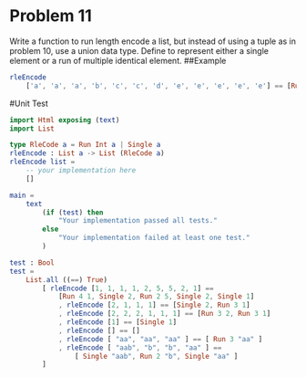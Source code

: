 # Problem 11
Write a function to run length encode a list, but instead of using a tuple as in problem 10, use a union data type. Define to represent either a single element or a run of multiple identical element.
##Example
```elm
rleEncode 
    ['a', 'a', 'a', 'b', 'c', 'c', 'd', 'e', 'e', 'e', 'e', 'e'] == [Run 4 'a', Single 'b', Run 2 'c', Single d', Run 6 'e']
```

#Unit Test

```elm
import Html exposing (text)
import List

type RleCode a = Run Int a | Single a
rleEncode : List a -> List (RleCode a)
rleEncode list =
    -- your implementation here
    []

main =
    text
        (if (test) then
            "Your implementation passed all tests."
        else
            "Your implementation failed at least one test."
        )

test : Bool
test =
    List.all ((==) True)
        [ rleEncode [1, 1, 1, 1, 2, 5, 5, 2, 1] ==
            [Run 4 1, Single 2, Run 2 5, Single 2, Single 1]
            , rleEncode [2, 1, 1, 1] == [Single 2, Run 3 1]
            , rleEncode [2, 2, 2, 1, 1, 1] == [Run 3 2, Run 3 1]
            , rleEncode [1] == [Single 1]
            , rleEncode [] == []
            , rleEncode [ "aa", "aa", "aa" ] == [ Run 3 "aa" ]
            , rleEncode [ "aab", "b", "b", "aa" ] ==
                [ Single "aab", Run 2 "b", Single "aa" ]
        ]
```